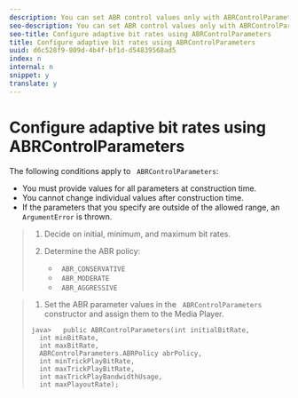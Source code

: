 ```yaml
---
description: You can set ABR control values only with ABRControlParameters, but you can construct a new one at any time.
seo-description: You can set ABR control values only with ABRControlParameters, but you can construct a new one at any time.
seo-title: Configure adaptive bit rates using ABRControlParameters
title: Configure adaptive bit rates using ABRControlParameters
uuid: d6c528f9-809d-4b4f-bf1d-d54839568ad5
index: n
internal: n
snippet: y
translate: y
---
```


# Configure adaptive bit rates using ABRControlParameters

The following conditions apply to ` ABRControlParameters`: 
* You must provide values for all parameters at construction time.
* You cannot change individual values after construction time.
* If the parameters that you specify are outside of the allowed range, an ` ArgumentError` is thrown.


>1. Decide on initial, minimum, and maximum bit rates.
>1. Determine the ABR policy:
>    
>    * ` ABR_CONSERVATIVE`
>    * ` ABR_MODERATE`
>    * ` ABR_AGGRESSIVE`

>    
>1. Set the ABR parameter values in the ` ABRControlParameters` constructor and assign them to the Media Player.
>
>   ```
>   java>   public ABRControlParameters(int initialBitRate, 
>     int minBitRate, 
>     int maxBitRate, 
>     ABRControlParameters.ABRPolicy abrPolicy, 
>     int minTrickPlayBitRate, 
>     int maxTrickPlayBitRate, 
>     int maxTrickPlayBandwidthUsage, 
>     int maxPlayoutRate);
>   ```
>
